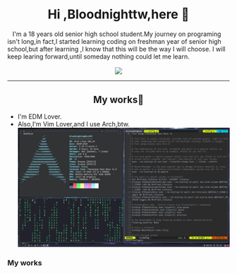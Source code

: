   <h1 align="center">Hi ,Bloodnighttw,here 👋</h1>
<p>&nbsp;&nbsp;  I'm a 18 years old senior high school student.My journey on programing isn't long,in fact,I started learning coding on freshman year of senior high school,but after learning ,I know that this will be the way I will choose. I will keep learing forward,until someday nothing could let me learn.</p>

<p align="center">
  <img align="center" src="https://github-readme-stats.vercel.app/api/top-langs/?username=bloodnighttw&hide=javascript" />
</p>

- - -
  <h2 align="center">My works👋</h2>


- I'm EDM Lover.
- Also,I'm Vim Lover,and I use Arch,btw.
![](My-Desktop.png)


### My works
